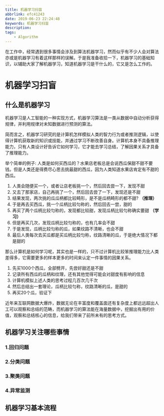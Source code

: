 ```yaml
---
title: 机器学习扫盲
abbrlink: efc41243
date: 2019-06-23 22:24:48
keywords: 机器学习扫盲
description:
tags:
    - Algorithm
---
```


在工作中，经常遇到很多事情会涉及到算法机器学习，然而似乎有不少人会对算法亦或是机器学习有着这样那样的误解。于是我准备收拾一下，机器学习的基础知识，以辅助大家了解机器学习，知道机器学习是干什么的，它又是怎么工作的。

<!-- more -->


# 机器学习扫盲
## 什么是机器学习
机器学习是人工智能的一种实现方式，机器学习算法是一类从数据中自动分析获得规律，并利用规律对未知数据进行预测的算法。

简而言之，机器学习研究的是计算机怎样模拟人类的智力行为或者推测逻辑，以使得计算机获取新的知识或技能，并通过学习不断改善自身。计算机本身不具备推理能力，只有人类设计好告诉它如何学习，它才能去学习总结，了解因果关系才具备了推理能力。

举个简单的例子: 
人类是如何买西瓜的？水果店老板总是会说西瓜保甜不甜不要钱。但是人类还是得费尽心思去挑最甜的西瓜，因为人类知道水果店肯定有不甜的西瓜。

1. 人类会随便买一个，或者让店老板挑一个，然后回去尝一下，发现不甜
2. 又去了那家店，自己再挑了一个，然后回去尝了一下，发现还是不甜
3. 结果发现，两次挑的瓜瓜柄都比较畸形，是不是瓜柄畸形的都不甜? **（推理）**
4. 于是再去买西瓜，挑一个瓜柄比较匀称的，然后回去一尝，甜的
5. 再买了两个瓜柄比较匀称的，发现都比较甜，发现瓜柄比较匀称确实要甜 **（学习）**
6. 但是再买几次，发现瓜柄比较匀称的，也有几率会不甜
7. 于是发现，瓜柄比较匀称的瓜，如果纹路不清晰，也会不甜
8. 最后人类每次去买瓜都是买瓜柄比较匀称，纹路清晰的瓜，于是绝大情况下都是甜的

那么计算机是如何学习呢，其实也是一样的，只不过计算机比较笨推理能力比人类差得多，它需要更多的样本更多的时间来认定一件事情的因果关系。

1. 先买1000个西瓜，全部劈开，先尝好甜还是不甜
2. 记录所有西瓜的瓜柄和纹理，还有其他觉得可能会对甜度有影响的信息
3. 计算机模拟上述人类的思考过程几百次几千次
4. 然后总结出一套理论，瓜柄比较匀称，纹路清晰的瓜，是甜的
5. 再买20个瓜，验证下

近年来互联网数据大爆炸，数据无论在丰富度和覆盖面还有复杂度上都远远超出人工可以观察和总结的范畴，而机器学习的算法能在海量数据中，挖掘出有用的价值，观察和总结核心的信息，给我们带来了前所未有的思考方式。

## 机器学习关注哪些事情
### 1.回归问题

### 2.分类问题

### 3.聚类问题

### 4.异常监测

## 机器学习基本流程

